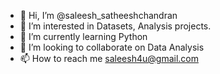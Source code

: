 - 👋 Hi, I’m @saleesh_satheeshchandran
- 👀 I’m interested in Datasets, Analysis projects.
- 🌱 I’m currently learning Python
- 💞️ I’m looking to collaborate on Data Analysis
- 📫 How to reach me saleesh4u@gmail.com

<!---
saleesh4u/saleesh4u is a ✨ special ✨ repository because its `README.md` (this file) appears on your GitHub profile.
You can click the Preview link to take a look at your changes.
--->
